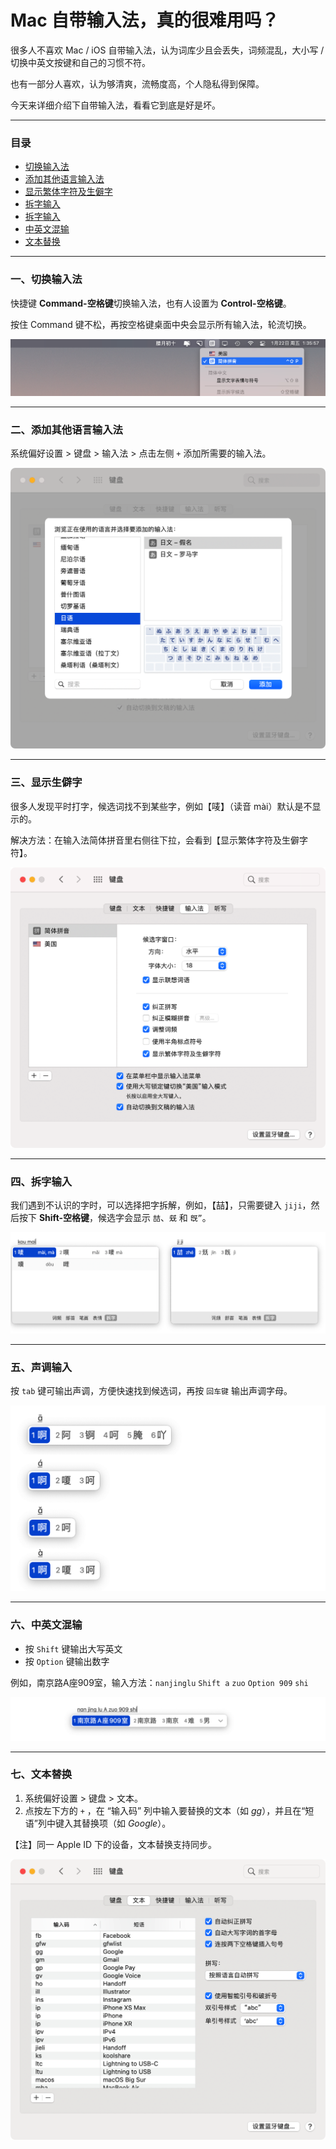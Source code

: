 # Mac 自带输入法，真的很难用吗？
很多人不喜欢 Mac / iOS 自带输入法，认为词库少且会丢失，词频混乱，大小写 / 切换中英文按键和自己的习惯不符。

也有一部分人喜欢，认为够清爽，流畅度高，个人隐私得到保障。

今天来详细介绍下自带输入法，看看它到底是好是坏。

---

### 目录

* [切换输入法](#一切换输入法)
* [添加其他语言输入法](#二添加其他语言输入法)
* [显示繁体字符及生僻字](#三显示繁体字符及生僻字)
* [拆字输入](#四拆字输入)
* [拆字输入](#五拆字输入)
* [中英文混输](#六中英文混输)
* [文本替换](#七文本替换)

---

### 一、切换输入法

快捷键 **Command-空格键**切换输入法，也有人设置为 **Control-空格键**。

按住 Command 键不松，再按空格键桌面中央会显示所有输入法，轮流切换。

![](pic/01切换输入法.png)

---

### 二、添加其他语言输入法

系统偏好设置 > 键盘 > 输入法 > 点击左侧 `+` 添加所需要的输入法。

![](pic/02添加输入法.png) 

---

### 三、显示生僻字

很多人发现平时打字，候选词找不到某些字，例如【唛】（读音 mài）默认是不显示的。

解决方法：在输入法简体拼音里右侧往下拉，会看到【显示繁体字符及生僻字符】。

![](pic/03生僻字.png)

---

### 四、拆字输入

我们遇到不认识的字时，可以选择把字拆解，例如，【喆】，只需要键入 `jiji`，然后按下 **Shift-空格键**，候选字会显示 `喆`、`兓` 和 `旣”`。

![](pic/04拆字.png)

---

### 五、声调输入

按 `tab` 键可输出声调，方便快速找到候选词，再按 `回车键` 输出声调字母。

<img src="pic/05注音.png" style="zoom:50%;" />

---

### 六、中英文混输

* 按 `Shift` 键输出大写英文
* 按 `Option` 键输出数字

例如，南京路A座909室，输入方法：`nanjinglu`  `Shift a` `zuo` `Option 909` `shi`

![](pic/06中英文.png)

---

### 七、文本替换

1. 系统偏好设置 > 键盘 > 文本。
2. 点按左下方的 `+` ，在 “输入码” 列中输入要替换的文本（如 *gg*），并且在“短语”列中键入其替换项（如 *Google*）。

【注】同一 Apple ID 下的设备，文本替换支持同步。

![](pic/07文本替换.png)



















